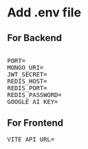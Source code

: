 <h1>Add .env file </h1>
<h2> For Backend</h2>
<p>
<pre> 
PORT=
MONGO_URI=
JWT_SECRET=
REDIS_HOST=
REDIS_PORT=
REDIS_PASSWORD=
GOOGLE_AI_KEY=
</pre>
</p>

<h2> For Frontend </h2>
<p>
<pre>
VITE_API_URL=
</pre>
</p>
